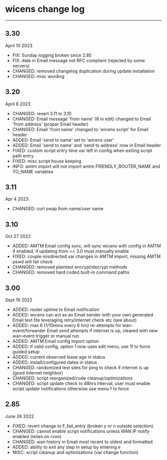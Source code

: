 # wicens change log
-----------------
## 3.30
April 10 2023
* FIX: Sunday logging broken since 2.85
* FIX: date in Email message not RFC compliant (rejected by some servers)
* CHANGED: removed changelog duplication during update installation
* CHANGED: misc wording
## 3.20
April 6 2023
* CHANGED: revert 3.11 to 3.10
* CHANGED: Email message 'from name' (6 in edit) changed to Email 'from address' (proper Email header)
* CHANGED: Email 'from name' changed to 'wicens script' for Email header
* ADDED: Email 'send to name' set to 'wicens user'
* ADDED: Email 'send to name' and 'send to address' now in Email header
* FIXED: custom script entry time var left in config when exiting script path entry
* FIXED: misc script house keeping
* INFO: amtm import will not import amtm FRIENDLY_ROUTER_NAME and TO_NAME variables
## 3.11
Apr 4 2023
* CHANGED: curl swap from name/user name
## 3.10
Oct 27 2022
* ADDED: AMTM Email config sync, will sync wicens with config in AMTM if enabled, if updating from =< 3.0 must manually enable
* FIXED: couple misdirected var changes in AMTM import, missing AMTM pswd will fail check
* CHANGED: removed plaintext encrypt/decrypt methods
* CHANGED: removed hard coded built-in command paths
## 3.00
Sept 16 2022
* ADDED: router uptime to Email notification
* ADDED: wicens can act as an Email sender with your own generated Email text file leveraging retry/internet check etc (see about)
* ADDED: max 6 (1/10mins every 6 hrs) re-attempts for wan-event/forwarder Email send attempts if internet is up, cleared with new wan-event trigger or manual run
* ADDED: AMTM Email config import option
* ADDED: if valid config, option 1 now uses edit menu, use 1f to force guided setup
* ADDED: current observed lease age in status
* ADDED: install/configured dates in status
* CHANGED: randomized test sites for ping to check if internet is up (good Internet neighbor)
* CHANGED: script reorganized/code cleanup/optimizations
* CHANGED: script update check to 48hrs interval, user must enable script update notifications otherwise use menu f to force
## 2.85
June 26 2022
* FIXED: revert change to F_fail_entry (broken y or n outside selection)
* CHANGED: cannot enable script notifications unless WAN IP notify enabled (relies on cron)
* CHANGED: wan history in Email most recent to oldest and formatted
* ADDED: ability to exit any step in setup by entering e 
* MISC: script cleanup and optimizations (var change function)

